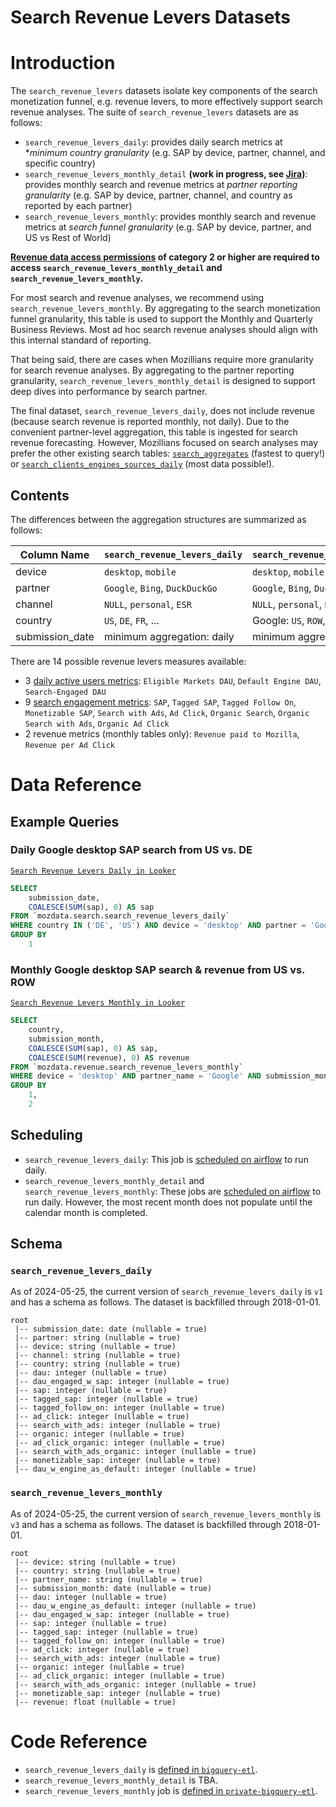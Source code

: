 # Search Revenue Levers Datasets

<!-- toc -->

# Introduction

The `search_revenue_levers` datasets isolate key components of the search monetization funnel, e.g. revenue levers, to more effectively support search revenue analyses. The suite of `search_revenue_levers` datasets are as follows:

- `search_revenue_levers_daily`: provides daily search metrics at \*_minimum country granularity_ (e.g. SAP by device, partner, channel, and specific country)
- `search_revenue_levers_monthly_detail` **(work in progress, see [Jira](https://mozilla-hub.atlassian.net/browse/RS-1245))**: provides monthly search and revenue metrics at _partner reporting granularity_ (e.g. SAP by device, partner, channel, and country as reported by each partner)
- `search_revenue_levers_monthly`: provides monthly search and revenue metrics at _search funnel granularity_ (e.g. SAP by device, partner, and US vs Rest of World)

**[Revenue data access permissions](https://mozilla-hub.atlassian.net/wiki/spaces/DATA/pages/747176558/Search+Revenue+Documentation#Revenue-Data-Access-Policies) of category 2 or higher are required to access `search_revenue_levers_monthly_detail` and `search_revenue_levers_monthly`.**

For most search and revenue analyses, we recommend using `search_revenue_levers_monthly`. By aggregating to the search monetization funnel granularity, this table is used to support the Monthly and Quarterly Business Reviews. Most ad hoc search revenue analyses should align with this internal standard of reporting.

That being said, there are cases when Mozillians require more granularity for search revenue analyses. By aggregating to the partner reporting granularity, `search_revenue_levers_monthly_detail` is designed to support deep dives into performance by search partner.

The final dataset, `search_revenue_levers_daily`, does not include revenue (because search revenue is reported monthly, not daily). Due to the convenient partner-level aggregation, this table is ingested for search revenue forecasting. However, Mozillians focused on search analyses may prefer the other existing search tables: [`search_aggregates`](https://docs.telemetry.mozilla.org/datasets/search/search_aggregates/reference) (fastest to query!) or [`search_clients_engines_sources_daily`](https://docs.telemetry.mozilla.org/datasets/search/search_clients_engines_sources_daily/reference) (most data possible!).

## Contents

The differences between the aggregation structures are summarized as follows:

| Column Name     | `search_revenue_levers_daily`  | `search_revenue_levers_monthly_detail`           | `search_revenue_levers_monthly` |
| --------------- | ------------------------------ | ------------------------------------------------ | ------------------------------- |
| device          | `desktop`, `mobile`            | `desktop`, `mobile`                              | `desktop`, `mobile`             |
| partner         | `Google`, `Bing`, `DuckDuckGo` | `Google`, `Bing`, `DuckDuckGo`                   | `Google`, `Bing`, `DuckDuckGo`  |
| channel         | `NULL`, `personal`, `ESR`      | `NULL`, `personal`, `ESR`                        | column does not exist           |
| country         | `US`, `DE`, `FR`, ...          | Google: `US`, `ROW`, Bing: `US`, `DE`, `FR`, ... | All partners: `US`, `ROW`       |
| submission_date | minimum aggregation: daily     | minimum aggregation: monthly                     | minimum aggregation: monthly    |

There are 14 possible revenue levers measures available:

- 3 [daily active users metrics](https://mozilla-hub.atlassian.net/wiki/spaces/DATA/pages/747176558/Search+Revenue+Documentation#Search-DAU): `Eligible Markets DAU`, `Default Engine DAU`, `Search-Engaged DAU`
- 9 [search engagement metrics](https://mozilla.cloud.looker.com/dashboards/314): `SAP`, `Tagged SAP`, `Tagged Follow On`, `Monetizable SAP`, `Search with Ads`, `Ad Click`, `Organic Search`, `Organic Search with Ads`, `Organic Ad Click`
- 2 revenue metrics (monthly tables only): `Revenue paid to Mozilla`, `Revenue per Ad Click`

# Data Reference

## Example Queries

### Daily Google desktop SAP search from US vs. DE

[`Search Revenue Levers Daily in Looker`](https://mozilla.cloud.looker.com/x/3VYWJPqOyTTHkzMi36T64p)

```sql
SELECT
    submission_date,
    COALESCE(SUM(sap), 0) AS sap
FROM `mozdata.search.search_revenue_levers_daily`
WHERE country IN ('DE', 'US') AND device = 'desktop' AND partner = 'Google' AND submission_date >= '2024-01-01'
GROUP BY
    1
```

### Monthly Google desktop SAP search & revenue from US vs. ROW

[`Search Revenue Levers Monthly in Looker`](https://mozilla.cloud.looker.com/x/EAhpcf5bMdWjEO1007me6y)

```sql
SELECT
    country,
    submission_month,
    COALESCE(SUM(sap), 0) AS sap,
    COALESCE(SUM(revenue), 0) AS revenue
FROM `mozdata.revenue.search_revenue_levers_monthly`
WHERE device = 'desktop' AND partner_name = 'Google' AND submission_month >= "2023-01-01"
GROUP BY
    1,
    2
```

## Scheduling

- `search_revenue_levers_daily`: This job is
  [scheduled on airflow](https://workflow.telemetry.mozilla.org/dags/bqetl_search_dashboard/grid?search=bqetl_search_dashboard)
  to run daily.
- `search_revenue_levers_monthly_detail` and `search_revenue_levers_monthly`: These jobs are
  [scheduled on airflow](https://workflow.telemetry.mozilla.org/dags/private_bqetl_revenue/grid?search=private_bqetl_revenue)
  to run daily. However, the most recent month does not populate until the calendar month is completed.

## Schema

### `search_revenue_levers_daily`

As of 2024-05-25,
the current version of `search_revenue_levers_daily` is `v1` and has a schema as follows. The dataset is backfilled through 2018-01-01.

```
root
 |-- submission_date: date (nullable = true)
 |-- partner: string (nullable = true)
 |-- device: string (nullable = true)
 |-- channel: string (nullable = true)
 |-- country: string (nullable = true)
 |-- dau: integer (nullable = true)
 |-- dau_engaged_w_sap: integer (nullable = true)
 |-- sap: integer (nullable = true)
 |-- tagged_sap: integer (nullable = true)
 |-- tagged_follow_on: integer (nullable = true)
 |-- ad_click: integer (nullable = true)
 |-- search_with_ads: integer (nullable = true)
 |-- organic: integer (nullable = true)
 |-- ad_click_organic: integer (nullable = true)
 |-- search_with_ads_organic: integer (nullable = true)
 |-- monetizable_sap: integer (nullable = true)
 |-- dau_w_engine_as_default: integer (nullable = true)
```

### `search_revenue_levers_monthly`

As of 2024-05-25,
the current version of `search_revenue_levers_monthly` is `v3` and has a schema as follows. The dataset is backfilled through 2018-01-01.

```
root
 |-- device: string (nullable = true)
 |-- country: string (nullable = true)
 |-- partner_name: string (nullable = true)
 |-- submission_month: date (nullable = true)
 |-- dau: integer (nullable = true)
 |-- dau_w_engine_as_default: integer (nullable = true)
 |-- dau_engaged_w_sap: integer (nullable = true)
 |-- sap: integer (nullable = true)
 |-- tagged_sap: integer (nullable = true)
 |-- tagged_follow_on: integer (nullable = true)
 |-- ad_click: integer (nullable = true)
 |-- search_with_ads: integer (nullable = true)
 |-- organic: integer (nullable = true)
 |-- ad_click_organic: integer (nullable = true)
 |-- search_with_ads_organic: integer (nullable = true)
 |-- monetizable_sap: integer (nullable = true)
 |-- revenue: float (nullable = true)
```

# Code Reference

- `search_revenue_levers_daily` is [defined in `bigquery-etl`](https://github.com/mozilla/bigquery-etl/tree/main/sql/moz-fx-data-shared-prod/search_derived/search_revenue_levers_daily_v1).
- `search_revenue_levers_monthly_detail` is TBA.
- `search_revenue_levers_monthly` job is [defined in `private-bigquery-etl`](https://github.com/mozilla/private-bigquery-etl/tree/main/sql/moz-fx-data-shared-prod/revenue_derived/search_revenue_levers_monthly_v3).
